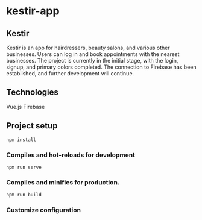 # kestir-app

## Kestir

Kestir is an app for hairdressers, beauty salons, and various other businesses. Users can log in and book appointments with the nearest businesses. The project is currently in the initial stage, with the login, signup, and primary colors completed. The connection to Firebase has been established, and further development will continue.
## Technologies
Vue.js
Firebase

## Project setup

```
npm install
```

### Compiles and hot-reloads for development

```
npm run serve
```

### Compiles and minifies for production.


```
npm run build
```

### Customize configuration
